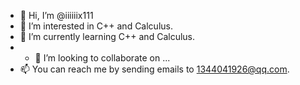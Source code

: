 - 👋 Hi, I’m @iiiiiix111
- 👀 I’m interested in C++ and Calculus.
- 🌱 I’m currently learning C++ and Calculus.
- - 💞️ I’m looking to collaborate on ...
- 📫 You can reach me by sending emails to 1344041926@qq.com.

<!---
iiiiiix111/iiiiiix111 is a ✨ special ✨ repository because its `README.md` (this file) appears on your GitHub profile.
You can click the Preview link to take a look at your changes.
--->
